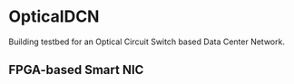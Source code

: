 # OpticalDCN
Building testbed for an Optical Circuit Switch based Data Center Network.

## FPGA-based Smart NIC
